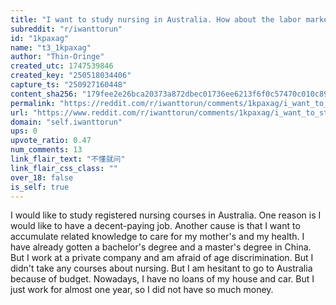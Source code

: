 ```yaml
---
title: "I want to study nursing in Australia. How about the labor market?"
subreddit: "r/iwanttorun"
id: "1kpaxag"
name: "t3_1kpaxag"
author: "Thin-Oringe"
created_utc: 1747539846
created_key: "250518034406"
capture_ts: "250927160448"
content_sha256: "179fee2e26bca20373a872dbec01736ee6213f6f0c57470c010c892819ae8797"
permalink: "https://reddit.com/r/iwanttorun/comments/1kpaxag/i_want_to_study_nursing_in_australia_how_about/"
url: "https://www.reddit.com/r/iwanttorun/comments/1kpaxag/i_want_to_study_nursing_in_australia_how_about/"
domain: "self.iwanttorun"
ups: 0
upvote_ratio: 0.47
num_comments: 13
link_flair_text: "不懂就问"
link_flair_css_class: ""
over_18: false
is_self: true
---
```


I would like to study registered nursing courses in Australia. One
reason is I would like to have a decent-paying job. Another cause is
that I want to accumulate related knowledge to care for my mother's and
my health. I have already gotten a bachelor's degree and a master's
degree in China. But I work at a private company and am afraid of age
discrimination. But I didn't take any courses about nursing. But I am
hesitant to go to Australia because of budget. Nowadays, I have no loans
of my house and car. But I just work for almost one year, so I did not
have so much money.
